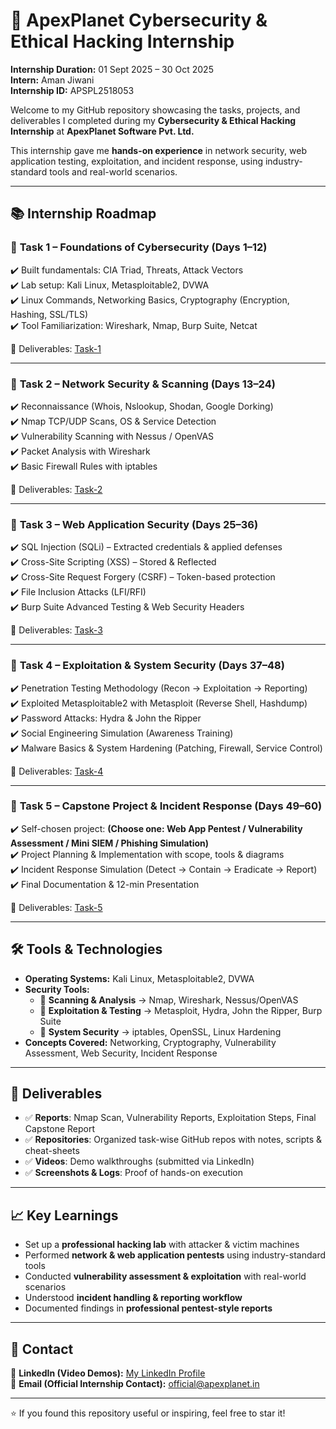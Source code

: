 # 🚀 ApexPlanet Cybersecurity & Ethical Hacking Internship  
**Internship Duration:** 01 Sept 2025 – 30 Oct 2025  
**Intern:** Aman Jiwani  
**Internship ID:** APSPL2518053  

Welcome to my GitHub repository showcasing the tasks, projects, and deliverables I completed during my **Cybersecurity & Ethical Hacking Internship** at **ApexPlanet Software Pvt. Ltd.**  

This internship gave me **hands-on experience** in network security, web application testing, exploitation, and incident response, using industry-standard tools and real-world scenarios.  

---

## 📚 Internship Roadmap  

### 🔹 **Task 1 – Foundations of Cybersecurity** (Days 1–12)  
✔️ Built fundamentals: CIA Triad, Threats, Attack Vectors  
✔️ Lab setup: Kali Linux, Metasploitable2, DVWA  
✔️ Linux Commands, Networking Basics, Cryptography (Encryption, Hashing, SSL/TLS)  
✔️ Tool Familiarization: Wireshark, Nmap, Burp Suite, Netcat  

📂 Deliverables: [Task-1](./Task-1_Foundations-of-Cybersecurity)  

---

### 🔹 **Task 2 – Network Security & Scanning** (Days 13–24)  
✔️ Reconnaissance (Whois, Nslookup, Shodan, Google Dorking)  
✔️ Nmap TCP/UDP Scans, OS & Service Detection  
✔️ Vulnerability Scanning with Nessus / OpenVAS  
✔️ Packet Analysis with Wireshark  
✔️ Basic Firewall Rules with iptables  

📂 Deliverables: [Task-2](./Task-2_Network-Security-Scanning)  

---

### 🔹 **Task 3 – Web Application Security** (Days 25–36)  
✔️ SQL Injection (SQLi) – Extracted credentials & applied defenses  
✔️ Cross-Site Scripting (XSS) – Stored & Reflected  
✔️ Cross-Site Request Forgery (CSRF) – Token-based protection  
✔️ File Inclusion Attacks (LFI/RFI)  
✔️ Burp Suite Advanced Testing & Web Security Headers  

📂 Deliverables: [Task-3](./Task-3_Web-Application-Security)  

---

### 🔹 **Task 4 – Exploitation & System Security** (Days 37–48)  
✔️ Penetration Testing Methodology (Recon → Exploitation → Reporting)  
✔️ Exploited Metasploitable2 with Metasploit (Reverse Shell, Hashdump)  
✔️ Password Attacks: Hydra & John the Ripper  
✔️ Social Engineering Simulation (Awareness Training)  
✔️ Malware Basics & System Hardening (Patching, Firewall, Service Control)  

📂 Deliverables: [Task-4](./Task-4_Exploitation-System-Security)  

---

### 🔹 **Task 5 – Capstone Project & Incident Response** (Days 49–60)  
✔️ Self-chosen project: **(Choose one: Web App Pentest / Vulnerability Assessment / Mini SIEM / Phishing Simulation)**  
✔️ Project Planning & Implementation with scope, tools & diagrams  
✔️ Incident Response Simulation (Detect → Contain → Eradicate → Report)  
✔️ Final Documentation & 12-min Presentation  

📂 Deliverables: [Task-5](./Task-5_Capstone-Incident-Response)  

---

## 🛠️ Tools & Technologies  

- **Operating Systems:** Kali Linux, Metasploitable2, DVWA  
- **Security Tools:**  
  - 🔹 **Scanning & Analysis** → Nmap, Wireshark, Nessus/OpenVAS  
  - 🔹 **Exploitation & Testing** → Metasploit, Hydra, John the Ripper, Burp Suite  
  - 🔹 **System Security** → iptables, OpenSSL, Linux Hardening  
- **Concepts Covered:** Networking, Cryptography, Vulnerability Assessment, Web Security, Incident Response  

---

## 📜 Deliverables  

- ✅ **Reports**: Nmap Scan, Vulnerability Reports, Exploitation Steps, Final Capstone Report  
- ✅ **Repositories**: Organized task-wise GitHub repos with notes, scripts & cheat-sheets  
- ✅ **Videos**: Demo walkthroughs (submitted via LinkedIn)  
- ✅ **Screenshots & Logs**: Proof of hands-on execution  

---

## 📈 Key Learnings  

- Set up a **professional hacking lab** with attacker & victim machines  
- Performed **network & web application pentests** using industry-standard tools  
- Conducted **vulnerability assessment & exploitation** with real-world scenarios  
- Understood **incident handling & reporting workflow**  
- Documented findings in **professional pentest-style reports**  

---

## 📧 Contact  

🔗 **LinkedIn (Video Demos):** [My LinkedIn Profile](#)  
📩 **Email (Official Internship Contact):** official@apexplanet.in  

---

⭐ If you found this repository useful or inspiring, feel free to star it!  
